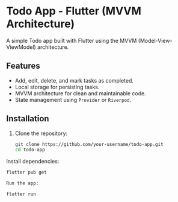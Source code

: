 # Todo App - Flutter (MVVM Architecture)

A simple Todo app built with Flutter using the MVVM (Model-View-ViewModel) architecture.

## Features

- Add, edit, delete, and mark tasks as completed.
- Local storage for persisting tasks.
- MVVM architecture for clean and maintainable code.
- State management using `Provider` or `Riverpod`.

## Installation

1. Clone the repository:
   ```bash
   git clone https://github.com/your-username/todo-app.git
   cd todo-app

 Install dependencies:
   ```bash
   flutter pub get

 Run the app:
   
   flutter run
